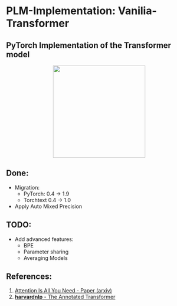 # PLM-Implementation: Vanilia-Transformer
## PyTorch Implementation of the Transformer model

<p align="center">
<img src="http://imgur.com/1krF2R6.png" width="250">
</p>

## Done:
- Migration:
  - PyTorch: 0.4 -> 1.9
  - Torchtext 0.4 -> 1.0
- Apply Auto Mixed Precision

## TODO:
- Add advanced features:
  - BPE
  - Parameter sharing
  - Averaging Models

## References:
1. [Attention Is All You Need - Paper (arxiv)](https://arxiv.org/abs/1706.03762)
2. [**harvardnlp** - The Annotated Transformer](http://nlp.seas.harvard.edu/2018/04/03/attention.html)
